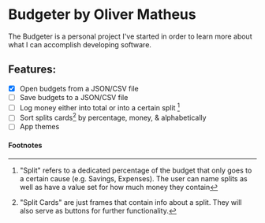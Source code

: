 # Budgeter by Oliver Matheus

The Budgeter is a personal project I've started in order to learn more about what I can accomplish developing software.

## Features:
- [x] Open budgets from a JSON/CSV file
- [ ] Save budgets to a JSON/CSV file
- [ ] Log money either into total or into a certain split [^1]
- [ ] Sort splits cards[^2] by percentage, money, & alphabetically
- [ ] App themes

#### Footnotes
[^1]: "Split" refers to a dedicated percentage of the budget that only goes to a certain cause (e.g. Savings, Expenses). 
  The user can name splits as well as have a value set for how much money they contain
[^2]: "Split Cards" are just frames that contain info about a split. They will also serve as buttons for further functionality.
